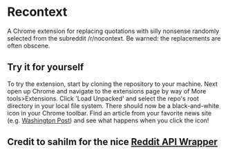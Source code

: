 # Recontext

A Chrome extension for replacing quotations with silly nonsense randomly selected from the subreddit /r/nocontext. Be warned: the replacements are often obscene. 

## Try it for yourself

To try the extension, start by cloning the repository to your machine. Next open up Chrome and navigate to the extensions page by way of More tools>Extensions. 
Click 'Load Unpacked' and select the repo's root directory in your local file system. There should now be a black-and-white icon in your Chrome toolbar. 
Find an article from your favorite news site (e.g. [Washington Post](https://www.washingtonpost.com)) and see what happens when you click the icon!

## Credit to sahilm for the nice [Reddit API Wrapper](https://github.com/sahilm/reddit.js#readme)
